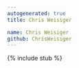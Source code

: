 ```yaml
---
autogenerated: true
title: Chris Weisiger

name: Chris Weisiger
github: ChrisWeisiger
---
```


{% include stub %}
